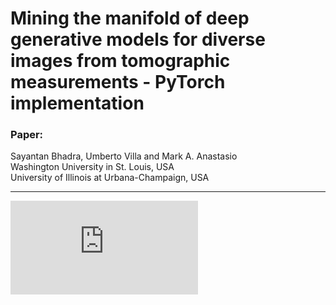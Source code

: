 # Mining the manifold of deep generative models for diverse images from tomographic measurements - PyTorch implementation

### Paper:

Sayantan Bhadra, Umberto Villa and Mark A. Anastasio <br />
Washington University in St. Louis, USA <br />
University of Illinois at Urbana-Champaign, USA

---

![alt text](https://github.com/comp-imaging-sci/mining-tomo-solutions-pulse/blob/main/figures/mri_panel_8x.pdf)


